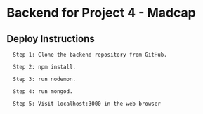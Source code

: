 # Backend for Project 4 - Madcap

## Deploy Instructions
```
  Step 1: Clone the backend repository from GitHub.

  Step 2: npm install.

  Step 3: run nodemon.
  
  Step 4: run mongod. 
  
  Step 5: Visit localhost:3000 in the web browser
```
